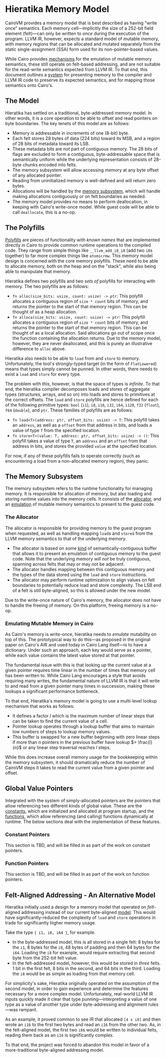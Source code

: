 # Hieratika Memory Model

CairoVM provides a memory model that is best described as having "write once" semantics. Each memory
cell—implicitly the size of a 252-bit field element (felt)—can only be written to _once_ during the
execution of the program. LLVM IR, however, expects a standard model of mutable memory, with memory
regions that can be allocated and mutated separately from the static single-assignment (SSA) form
used for its non-pointer-based values.

While Cairo provides [mechanisms](#emulating-mutable-memory-in-cairo) for the emulation of mutable
memory semantics, these still operate on felt-based addressing, and are not suitable for the
read-write semantics expected from LLVM IR. To that end, this document outlines a
[system](#the-model) for presenting memory to the compiler and LLVM IR code to preserve its expected
semantics, and for mapping those semantics onto Cairo's.

## The Model

Hieratika has settled on a traditional, byte-addressed memory model. In other words, it is a core
operation to be able to offset and read pointers on byte boundaries. The key tenets of this model
are as follows:

- Memory is addressable in increments of one (8-bit) byte.
- Each felt stores 28 bytes of data (224 bits) toward its MSB, and a region of 28 bits of metadata
  toward its LSB.
- These metadata bits are _not_ part of contiguous memory. The 28 bits of flags are excluded to form
  a contiguous, byte-addressable space that is semantically uniform while the underlying
  representation consists of 28-byte chunks encoded into felts.
- The memory subsystem will allow accessing memory at any byte offset of any allocated pointer.
- Reading from uninitialized memory is well-defined and will return zero bytes.
- Allocations will be handled by the [memory subsystem](#the-memory-subsystem), which will handle
  making allocations contiguously or on felt boundaries as needed.
- The memory model provides no means to perform deallocation, in keeping with Cairo's write-once
  model. While guest code will be able to call `deallocate`, this is a no-op.

## The Polyfills

[Polyfills](../crates/compiler/src/polyfill.rs) are pieces of functionality with _known names_ that
are implemented directly in Cairo to provide common runtime operations to the compiled code. They
range from simple things like `__llvm_add_i8_i8` (add two `i8`s together) to far more complex things
like `atomicrmw`. This memory model design is concerned with the core memory polyfills. These need
to be able to allocate memory, both on the heap and on the "stack", while also being able to
manipulate that memory.

Hieratika defines two polyfills and two _sets of_ polyfills for interacting with memory. The two
polyfills are as follows:

- `fn alloc(size_bits: usize, count: usize) -> ptr`: This polyfill allocates a contiguous region of
  `size * count` bits of memory, and returns the pointer to the start of that memory region. This
  can be thought of as a heap allocation.
- `fn alloca(size_bits: usize, count: usize) -> ptr`: This polyfill allocates a contiguous region of
  `size * count` bits of memory, and returns the pointer to the start of that memory region. This
  can be thought of as a local allocation. Said allocations go out of scope once the function
  containing the allocation returns. Due to the memory model, however, they are never deallocated,
  and this is purely an illustrative difference to `alloc` above.

Hieratika also needs to be able to `load` from and `store` to memory. Unfortunately, the tool's
strongly-typed target (in the form of `FlatLowered`) means that types simply cannot be punned. In
other words, there needs to exist a `load` and `store` for every type.

The problem with _this_, however, is that the space of types is _infinite_. To that end, the
hieratika compiler decomposes loads and stores of aggregate types (structures, arrays, and so on)
into loads and stores to primitives at the correct offsets. The `load` and `store` polyfills are
hence defined for each of the following primitive types: `bool` (`i1`), `i8`, `i16`, `i32`, `i64`,
`i128`, `f32` (`float`), `f64` (`double`), and `ptr`. These families of polyfills are as follows:

- `fn load<T>(address: ptr, offset_bits: usize) -> T`: This polyfill takes an `address`, as well as
  a `offset` from that address in bits, and loads a value of type `T` from the specified location.
- `fn store<T>(value: T, address: ptr, offset_bits: usize) -> ()`: This polyfill takes a value of
  type `T`, an `address` and an `offset` from that address in bits, and stores the provided `value`
  at the specified location.

For now, if any of these polyfills fails to operate correctly (such as encountering a load from a
non-allocated memory region), they panic.

## The Memory Subsystem

The memory subsystem refers to the runtime functionality for managing memory. It is responsible for
allocation of memory, but also loading and storing runtime values into the memory cells. It consists
of the [allocator](#the-allocator), and an [emulation](#emulating-mutable-memory-in-cairo) of
mutable memory semantics to present to the guest code.

### The Allocator

The allocator is responsible for providing memory to the guest program when requested, as well as
handling mapping `load`s and `store`s from the LLVM memory semantics to that of the underlying
memory.

- The allocator is based on some [kind](#emulating-mutable-memory-in-cairo) of
  semantically-contiguous buffer that allows it to present an emulation of contiguous memory to the
  guest code. Note that the underlying memory _will not_ be truly contiguous, spanning across felts
  that may or may not be adjacent.
- The allocator handles mapping between this contiguous memory and the types of the data stored
  using the `load` and `store` instructions.
- The allocator may perform runtime optimization to align values on felt boundaries to potentially
  reduce load and store complexity. The LSB end of a felt is still byte-aligned, so this is allowed
  under the new model.

Due to the write-once nature of Cairo's memory, the allocator does _not_ have to handle the freeing
of memory. On this platform, freeing memory is a no-op.

### Emulating Mutable Memory in Cairo

As Cairo's memory is write-once, hieratika needs to _emulate_ mutability on top of this. The
prototypical way to do this—as proposed in the original paper on Cairo's AIR and used today in Cairo
Lang itself—is to have a dictionary. Under such an approach, each key would serve as a pointer,
while each value contains the latest value stored at that pointer.

The fundamental issue with this is that looking up the current value at a given pointer requires
time linear in the number of times that memory cell has been written to. While Cairo Lang encourages
a style that avoids requiring many writes, the fundamental nature of LLVM IR is that it will write
to and read from a given pointer many times in succession, making these lookups a significant
performance bottleneck.

To that end, Hieratika's memory model is going to use a multi-level lookup mechanism that works as
follows:

- It defines a factor $l$ which is the maximum number of linear steps that can be taken to find the
  current value of a cell.
- Pointer lookup operates through a lookup buffer that aims to maintain low numbers of steps to
  lookup memory values.
- This buffer is swapped for a new buffer beginning with zero linear steps if more than $n$ pointers
  in the previous buffer have lookup $> \frac{l}{n}$ or any linear step traversal reaches $l$ steps.

While this does increase overall memory usage for the bookkeeping within the memory subsystem, it
should dramatically reduce the number of CairoVM steps it takes to read the current value from a
given pointer and offset.

## Global Value Pointers

Integrated with the system of simply-allocated pointers are the pointers that allow referencing two
different kinds of global value. These are the [constants](#constant-pointers), which are
initialized and allocated at program startup, and the [functions](#function-pointers), which allow
referencing (and calling) functions dynamically at runtime. The below sections deal with the
implementation of these features.

### Constant Pointers

This section is TBD, and will be filled in as part of the work on constant pointers.

### Function Pointers

This section is TBD, and will be filled in as part of the work on function pointers.

## Felt-Aligned Addressing - An Alternative Model

Hieratika initially used a design for a memory model that operated on _felt_-aligned addressing
instead of our current byte-aligned [model](#the-model). This would have significantly-reduced the
complexity of `load` and `store` operations in trade for significantly higher memory usage.

Take the type `{ i1, i8, i64 }`, for example.

- In the byte-addressed model, this is all stored in a single felt: 8 bytes for the `i1`, 8 bytes
  for the `i8`, 48 bytes of padding and then 64 bytes for the `i64`. Loading the `i8` for example,
  would require extracting that second byte from the 252-bit felt value.
- In the felt-addressed model, however, this would be stored in _three_ felts. 1 bit in the first
  felt, 8 bits in the second, and 64 bits in the third. Loading the `i8` would be as simple as
  loading from that memory cell.

For simplicity's sake, Hieratika originally operated on the assumption of the second model, in order
to gain experience and determine the features necessary for a more complex model. Unfortunately,
real-world LLVM IR inputs quickly made it clear that type punning—interpreting a value of one type
as a value of another type under byte-addressing and alignment rules—was rampant.

As an example, it proved common to see IR that allocated `[4 x i8]` and then wrote an `i16` to the
first two bytes and read an `i16` from the other two. As, in the felt-aligned model, the first two
`i8`s would be written to individual felts, reading them back as an `i16` is significantly complex.

To that end, the project was forced to abandon this model in favor of a more-traditional
byte-aligned addressing model.
